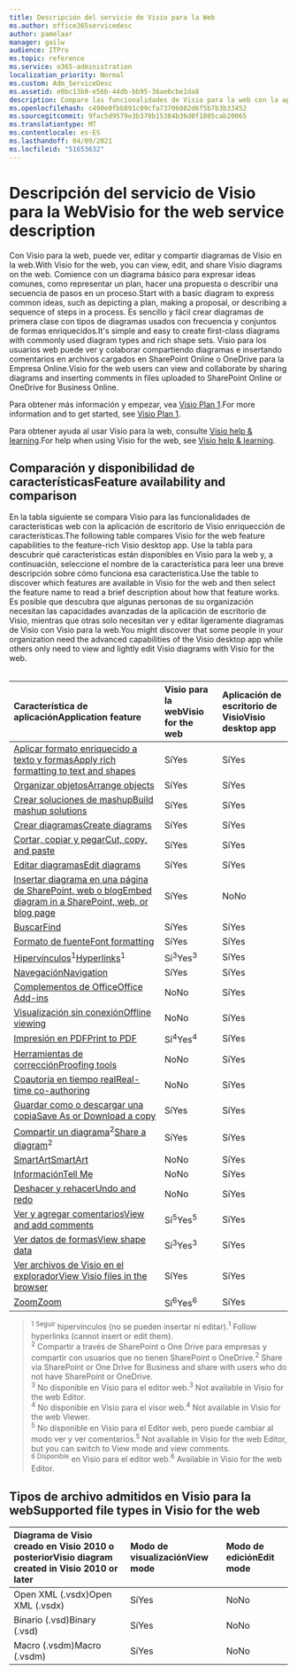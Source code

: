 ```yaml
---
title: Descripción del servicio de Visio para la Web
ms.author: office365servicedesc
author: pamelaar
manager: gailw
audience: ITPro
ms.topic: reference
ms.service: o365-administration
localization_priority: Normal
ms.custom: Adm_ServiceDesc
ms.assetid: e0bc13b9-e56b-44db-bb95-36ae6cbe1da8
description: Compare las funcionalidades de Visio para la web con la aplicación de escritorio de Visio.
ms.openlocfilehash: c490e0fbb891c09cfa73706002d6f5b7b3b33452
ms.sourcegitcommit: 9fac5d9579e3b370b15384b36d0f1805cab20065
ms.translationtype: MT
ms.contentlocale: es-ES
ms.lasthandoff: 04/09/2021
ms.locfileid: "51653632"
---
```

# <a name="visio-for-the-web-service-description"></a><span data-ttu-id="a2c22-103">Descripción del servicio de Visio para la Web</span><span class="sxs-lookup"><span data-stu-id="a2c22-103">Visio for the web service description</span></span>

<span data-ttu-id="a2c22-104">Con Visio para la web, puede ver, editar y compartir diagramas de Visio en la web.</span><span class="sxs-lookup"><span data-stu-id="a2c22-104">With Visio for the web, you can view, edit, and share Visio diagrams on the web.</span></span> <span data-ttu-id="a2c22-105">Comience con un diagrama básico para expresar ideas comunes, como representar un plan, hacer una propuesta o describir una secuencia de pasos en un proceso.</span><span class="sxs-lookup"><span data-stu-id="a2c22-105">Start with a basic diagram to express common ideas, such as depicting a plan, making a proposal, or describing a sequence of steps in a process.</span></span> <span data-ttu-id="a2c22-106">Es sencillo y fácil crear diagramas de primera clase con tipos de diagramas usados con frecuencia y conjuntos de formas enriquecidos.</span><span class="sxs-lookup"><span data-stu-id="a2c22-106">It's simple and easy to create first-class diagrams with commonly used diagram types and rich shape sets.</span></span> <span data-ttu-id="a2c22-107">Visio para los usuarios web puede ver y colaborar compartiendo diagramas e insertando comentarios en archivos cargados en SharePoint Online o OneDrive para la Empresa Online.</span><span class="sxs-lookup"><span data-stu-id="a2c22-107">Visio for the web users can view and collaborate by sharing diagrams and inserting comments in files uploaded to SharePoint Online or OneDrive for Business Online.</span></span>
  
<span data-ttu-id="a2c22-108">Para obtener más información y empezar, vea [Visio Plan 1](https://products.office.com/visio/visio-online).</span><span class="sxs-lookup"><span data-stu-id="a2c22-108">For more information and to get started, see [Visio Plan 1](https://products.office.com/visio/visio-online).</span></span>
  
<span data-ttu-id="a2c22-109">Para obtener ayuda al usar Visio para la web, consulte [Visio help & learning](https://support.office.com/visio).</span><span class="sxs-lookup"><span data-stu-id="a2c22-109">For help when using Visio for the web, see [Visio help & learning](https://support.office.com/visio).</span></span>
  
## <a name="feature-availability-and-comparison"></a><span data-ttu-id="a2c22-110">Comparación y disponibilidad de características</span><span class="sxs-lookup"><span data-stu-id="a2c22-110">Feature availability and comparison</span></span>

<span data-ttu-id="a2c22-111">En la tabla siguiente se compara Visio para las funcionalidades de características web con la aplicación de escritorio de Visio enriquección de características.</span><span class="sxs-lookup"><span data-stu-id="a2c22-111">The following table compares Visio for the web feature capabilities to the feature-rich Visio desktop app.</span></span> <span data-ttu-id="a2c22-112">Use la tabla para descubrir qué características están disponibles en Visio para la web y, a continuación, seleccione el nombre de la característica para leer una breve descripción sobre cómo funciona esa característica.</span><span class="sxs-lookup"><span data-stu-id="a2c22-112">Use the table to discover which features are available in Visio for the web and then select the feature name to read a brief description about how that feature works.</span></span> <span data-ttu-id="a2c22-113">Es posible que descubra que algunas personas de su organización necesitan las capacidades avanzadas de la aplicación de escritorio de Visio, mientras que otras solo necesitan ver y editar ligeramente diagramas de Visio con Visio para la web.</span><span class="sxs-lookup"><span data-stu-id="a2c22-113">You might discover that some people in your organization need the advanced capabilities of the Visio desktop app while others only need to view and lightly edit Visio diagrams with Visio for the web.</span></span><br><br> 
  
| <span data-ttu-id="a2c22-114">Característica de aplicación</span><span class="sxs-lookup"><span data-stu-id="a2c22-114">Application feature</span></span> | <span data-ttu-id="a2c22-115">Visio para la web</span><span class="sxs-lookup"><span data-stu-id="a2c22-115">Visio for the web</span></span> | <span data-ttu-id="a2c22-116">Aplicación de escritorio de Visio</span><span class="sxs-lookup"><span data-stu-id="a2c22-116">Visio desktop app</span></span> |
|:-----|:-----|:-----|
|[<span data-ttu-id="a2c22-117">Aplicar formato enriquecido a texto y formas</span><span class="sxs-lookup"><span data-stu-id="a2c22-117">Apply rich formatting to text and shapes</span></span>](visio-online.md#apply-rich-formatting-to-text-and-shapes) <br/> |<span data-ttu-id="a2c22-118">Sí</span><span class="sxs-lookup"><span data-stu-id="a2c22-118">Yes</span></span>  <br/> |<span data-ttu-id="a2c22-119">Sí</span><span class="sxs-lookup"><span data-stu-id="a2c22-119">Yes</span></span>  <br/> |
|[<span data-ttu-id="a2c22-120">Organizar objetos</span><span class="sxs-lookup"><span data-stu-id="a2c22-120">Arrange objects</span></span>](visio-online.md#arrange-objects) <br/> |<span data-ttu-id="a2c22-121">Sí</span><span class="sxs-lookup"><span data-stu-id="a2c22-121">Yes</span></span>  <br/> |<span data-ttu-id="a2c22-122">Sí</span><span class="sxs-lookup"><span data-stu-id="a2c22-122">Yes</span></span>  <br/> |
|[<span data-ttu-id="a2c22-123">Crear soluciones de mashup</span><span class="sxs-lookup"><span data-stu-id="a2c22-123">Build mashup solutions</span></span>](visio-online.md#build-mashup-solutions) <br/> |<span data-ttu-id="a2c22-124">Sí</span><span class="sxs-lookup"><span data-stu-id="a2c22-124">Yes</span></span>  <br/> |<span data-ttu-id="a2c22-125">Sí</span><span class="sxs-lookup"><span data-stu-id="a2c22-125">Yes</span></span>  <br/> |
|[<span data-ttu-id="a2c22-126">Crear diagramas</span><span class="sxs-lookup"><span data-stu-id="a2c22-126">Create diagrams</span></span>](visio-online.md#create-diagrams) <br/> |<span data-ttu-id="a2c22-127">Sí</span><span class="sxs-lookup"><span data-stu-id="a2c22-127">Yes</span></span>  <br/> |<span data-ttu-id="a2c22-128">Sí</span><span class="sxs-lookup"><span data-stu-id="a2c22-128">Yes</span></span>  <br/> |
|[<span data-ttu-id="a2c22-129">Cortar, copiar y pegar</span><span class="sxs-lookup"><span data-stu-id="a2c22-129">Cut, copy, and paste</span></span>](visio-online.md#cut-copy-and-paste) <br/> |<span data-ttu-id="a2c22-130">Sí</span><span class="sxs-lookup"><span data-stu-id="a2c22-130">Yes</span></span>  <br/> |<span data-ttu-id="a2c22-131">Sí</span><span class="sxs-lookup"><span data-stu-id="a2c22-131">Yes</span></span>  <br/> |
|[<span data-ttu-id="a2c22-132">Editar diagramas</span><span class="sxs-lookup"><span data-stu-id="a2c22-132">Edit diagrams</span></span>](visio-online.md#edit-diagrams) <br/> |<span data-ttu-id="a2c22-133">Sí</span><span class="sxs-lookup"><span data-stu-id="a2c22-133">Yes</span></span>  <br/> |<span data-ttu-id="a2c22-134">Sí</span><span class="sxs-lookup"><span data-stu-id="a2c22-134">Yes</span></span>  <br/> |
|[<span data-ttu-id="a2c22-135">Insertar diagrama en una página de SharePoint, web o blog</span><span class="sxs-lookup"><span data-stu-id="a2c22-135">Embed diagram in a SharePoint, web, or blog page</span></span>](visio-online.md#embed-diagram-in-a-sharepoint-web-or-blog-page) <br/> |<span data-ttu-id="a2c22-136">Sí</span><span class="sxs-lookup"><span data-stu-id="a2c22-136">Yes</span></span>  <br/> |<span data-ttu-id="a2c22-137">No</span><span class="sxs-lookup"><span data-stu-id="a2c22-137">No</span></span>  <br/> |
|[<span data-ttu-id="a2c22-138">Buscar</span><span class="sxs-lookup"><span data-stu-id="a2c22-138">Find</span></span>](visio-online.md#find) <br/> |<span data-ttu-id="a2c22-139">Sí</span><span class="sxs-lookup"><span data-stu-id="a2c22-139">Yes</span></span>  <br/> |<span data-ttu-id="a2c22-140">Sí</span><span class="sxs-lookup"><span data-stu-id="a2c22-140">Yes</span></span>  <br/> |
|[<span data-ttu-id="a2c22-141">Formato de fuente</span><span class="sxs-lookup"><span data-stu-id="a2c22-141">Font formatting</span></span>](visio-online.md#font-formatting) <br/> |<span data-ttu-id="a2c22-142">Sí</span><span class="sxs-lookup"><span data-stu-id="a2c22-142">Yes</span></span>  <br/> |<span data-ttu-id="a2c22-143">Sí</span><span class="sxs-lookup"><span data-stu-id="a2c22-143">Yes</span></span>  <br/> |
|<span data-ttu-id="a2c22-144">[Hipervínculos](visio-online.md#hyperlinks)<sup>1</sup></span><span class="sxs-lookup"><span data-stu-id="a2c22-144">[Hyperlinks](visio-online.md#hyperlinks)<sup>1</sup></span></span> <br/> |<span data-ttu-id="a2c22-145">Sí<sup>3</sup></span><span class="sxs-lookup"><span data-stu-id="a2c22-145">Yes<sup>3</sup></span></span> <br/> |<span data-ttu-id="a2c22-146">Sí</span><span class="sxs-lookup"><span data-stu-id="a2c22-146">Yes</span></span>  <br/> |
|[<span data-ttu-id="a2c22-147">Navegación</span><span class="sxs-lookup"><span data-stu-id="a2c22-147">Navigation</span></span>](visio-online.md#navigation) <br/> |<span data-ttu-id="a2c22-148">Sí</span><span class="sxs-lookup"><span data-stu-id="a2c22-148">Yes</span></span>  <br/> |<span data-ttu-id="a2c22-149">Sí</span><span class="sxs-lookup"><span data-stu-id="a2c22-149">Yes</span></span>  <br/> |
|[<span data-ttu-id="a2c22-150">Complementos de Office</span><span class="sxs-lookup"><span data-stu-id="a2c22-150">Office Add-ins</span></span>](visio-online.md#office-add-ins) <br/> |<span data-ttu-id="a2c22-151">No</span><span class="sxs-lookup"><span data-stu-id="a2c22-151">No</span></span>  <br/> |<span data-ttu-id="a2c22-152">Sí</span><span class="sxs-lookup"><span data-stu-id="a2c22-152">Yes</span></span>  <br/> |
|[<span data-ttu-id="a2c22-153">Visualización sin conexión</span><span class="sxs-lookup"><span data-stu-id="a2c22-153">Offline viewing</span></span>](visio-online.md#offline-viewing) <br/> |<span data-ttu-id="a2c22-154">No</span><span class="sxs-lookup"><span data-stu-id="a2c22-154">No</span></span>  <br/> |<span data-ttu-id="a2c22-155">Sí</span><span class="sxs-lookup"><span data-stu-id="a2c22-155">Yes</span></span>  <br/> |
|[<span data-ttu-id="a2c22-156">Impresión en PDF</span><span class="sxs-lookup"><span data-stu-id="a2c22-156">Print to PDF</span></span>](visio-online.md#print-to-pdf) <br/> |<span data-ttu-id="a2c22-157">Sí<sup>4</sup></span><span class="sxs-lookup"><span data-stu-id="a2c22-157">Yes<sup>4</sup></span></span> <br/> |<span data-ttu-id="a2c22-158">Sí</span><span class="sxs-lookup"><span data-stu-id="a2c22-158">Yes</span></span>  <br/> |
|[<span data-ttu-id="a2c22-159">Herramientas de corrección</span><span class="sxs-lookup"><span data-stu-id="a2c22-159">Proofing tools</span></span>](visio-online.md#proofing-tools) <br/> |<span data-ttu-id="a2c22-160">No</span><span class="sxs-lookup"><span data-stu-id="a2c22-160">No</span></span>  <br/> |<span data-ttu-id="a2c22-161">Sí</span><span class="sxs-lookup"><span data-stu-id="a2c22-161">Yes</span></span>  <br/> |
|[<span data-ttu-id="a2c22-162">Coautoría en tiempo real</span><span class="sxs-lookup"><span data-stu-id="a2c22-162">Real-time co-authoring</span></span>](visio-online.md#real-time-co-authoring) <br/> |<span data-ttu-id="a2c22-163">No</span><span class="sxs-lookup"><span data-stu-id="a2c22-163">No</span></span>  <br/> |<span data-ttu-id="a2c22-164">Sí</span><span class="sxs-lookup"><span data-stu-id="a2c22-164">Yes</span></span>  <br/> |
|[<span data-ttu-id="a2c22-165">Guardar como o descargar una copia</span><span class="sxs-lookup"><span data-stu-id="a2c22-165">Save As or Download a copy</span></span>](visio-online.md#save-as-or-download-a-copy) <br/> |<span data-ttu-id="a2c22-166">Sí</span><span class="sxs-lookup"><span data-stu-id="a2c22-166">Yes</span></span>  <br/> |<span data-ttu-id="a2c22-167">Sí</span><span class="sxs-lookup"><span data-stu-id="a2c22-167">Yes</span></span>  <br/> |
|<span data-ttu-id="a2c22-168">[Compartir un diagrama](visio-online.md#share-a-diagram)<sup>2</sup></span><span class="sxs-lookup"><span data-stu-id="a2c22-168">[Share a diagram](visio-online.md#share-a-diagram)<sup>2</sup></span></span> <br/> |<span data-ttu-id="a2c22-169">Sí</span><span class="sxs-lookup"><span data-stu-id="a2c22-169">Yes</span></span>  <br/> |<span data-ttu-id="a2c22-170">Sí</span><span class="sxs-lookup"><span data-stu-id="a2c22-170">Yes</span></span>  <br/> |
|[<span data-ttu-id="a2c22-171">SmartArt</span><span class="sxs-lookup"><span data-stu-id="a2c22-171">SmartArt</span></span>](visio-online.md#smartart) <br/> |<span data-ttu-id="a2c22-172">No</span><span class="sxs-lookup"><span data-stu-id="a2c22-172">No</span></span>  <br/> |<span data-ttu-id="a2c22-173">Sí</span><span class="sxs-lookup"><span data-stu-id="a2c22-173">Yes</span></span>  <br/> |
|[<span data-ttu-id="a2c22-174">Información</span><span class="sxs-lookup"><span data-stu-id="a2c22-174">Tell Me</span></span>](visio-online.md#tell-me) <br/> |<span data-ttu-id="a2c22-175">No</span><span class="sxs-lookup"><span data-stu-id="a2c22-175">No</span></span>  <br/> |<span data-ttu-id="a2c22-176">Sí</span><span class="sxs-lookup"><span data-stu-id="a2c22-176">Yes</span></span>  <br/> |
|[<span data-ttu-id="a2c22-177">Deshacer y rehacer</span><span class="sxs-lookup"><span data-stu-id="a2c22-177">Undo and redo</span></span>](visio-online.md#undo-and-redo) <br/> |<span data-ttu-id="a2c22-178">No</span><span class="sxs-lookup"><span data-stu-id="a2c22-178">No</span></span>  <br/> |<span data-ttu-id="a2c22-179">Sí</span><span class="sxs-lookup"><span data-stu-id="a2c22-179">Yes</span></span>  <br/> |
|[<span data-ttu-id="a2c22-180">Ver y agregar comentarios</span><span class="sxs-lookup"><span data-stu-id="a2c22-180">View and add comments</span></span>](visio-online.md#view-and-add-comments) <br/> |<span data-ttu-id="a2c22-181">Sí<sup>5</sup></span><span class="sxs-lookup"><span data-stu-id="a2c22-181">Yes<sup>5</sup></span></span> <br/> |<span data-ttu-id="a2c22-182">Sí</span><span class="sxs-lookup"><span data-stu-id="a2c22-182">Yes</span></span>  <br/> |
|[<span data-ttu-id="a2c22-183">Ver datos de formas</span><span class="sxs-lookup"><span data-stu-id="a2c22-183">View shape data</span></span>](visio-online.md#view-shape-data) <br/> |<span data-ttu-id="a2c22-184">Sí<sup>3</sup></span><span class="sxs-lookup"><span data-stu-id="a2c22-184">Yes<sup>3</sup></span></span> <br/> |<span data-ttu-id="a2c22-185">Sí</span><span class="sxs-lookup"><span data-stu-id="a2c22-185">Yes</span></span>  <br/> |
|[<span data-ttu-id="a2c22-186">Ver archivos de Visio en el explorador</span><span class="sxs-lookup"><span data-stu-id="a2c22-186">View Visio files in the browser</span></span>](visio-online.md#view-visio-files-in-the-browser) <br/> |<span data-ttu-id="a2c22-187">Sí</span><span class="sxs-lookup"><span data-stu-id="a2c22-187">Yes</span></span>  <br/> |<span data-ttu-id="a2c22-188">Sí</span><span class="sxs-lookup"><span data-stu-id="a2c22-188">Yes</span></span>  <br/> |
|[<span data-ttu-id="a2c22-189">Zoom</span><span class="sxs-lookup"><span data-stu-id="a2c22-189">Zoom</span></span>](visio-online.md#zoom) <br/> |<span data-ttu-id="a2c22-190">Sí<sup>6</sup></span><span class="sxs-lookup"><span data-stu-id="a2c22-190">Yes<sup>6</sup></span></span> <br/> |<span data-ttu-id="a2c22-191">Sí</span><span class="sxs-lookup"><span data-stu-id="a2c22-191">Yes</span></span>  <br/> |
   
> <span data-ttu-id="a2c22-192"><sup>1 Seguir</sup> hipervínculos (no se pueden insertar ni editar).</span><span class="sxs-lookup"><span data-stu-id="a2c22-192"><sup>1</sup> Follow hyperlinks (cannot insert or edit them).</span></span> 
<br/><span data-ttu-id="a2c22-193"><sup>2</sup> Compartir a través de SharePoint o One Drive para empresas y compartir con usuarios que no tienen SharePoint o OneDrive.</span><span class="sxs-lookup"><span data-stu-id="a2c22-193"><sup>2</sup> Share via SharePoint or One Drive for Business and share with users who do not have SharePoint or OneDrive.</span></span> 
<br/> <span data-ttu-id="a2c22-194"><sup>3</sup> No disponible en Visio para el editor web.</span><span class="sxs-lookup"><span data-stu-id="a2c22-194"><sup>3</sup> Not available in Visio for the web Editor.</span></span>
<br/><span data-ttu-id="a2c22-195"><sup>4</sup> No disponible en Visio para el visor web.</span><span class="sxs-lookup"><span data-stu-id="a2c22-195"><sup>4</sup> Not available in Visio for the web Viewer.</span></span> 
<br/><span data-ttu-id="a2c22-196"><sup>5</sup> No disponible en Visio para el Editor web, pero puede cambiar al modo ver y ver comentarios.</span><span class="sxs-lookup"><span data-stu-id="a2c22-196"><sup>5</sup> Not available in Visio for the web Editor, but you can switch to View mode and view comments.</span></span> 
<br/><span data-ttu-id="a2c22-197"><sup>6 Disponible</sup> en Visio para el editor web.</span><span class="sxs-lookup"><span data-stu-id="a2c22-197"><sup>6</sup> Available in Visio for the web Editor.</span></span> 
  
## <a name="supported-file-types-in-visio-for-the-web"></a><span data-ttu-id="a2c22-198">Tipos de archivo admitidos en Visio para la web</span><span class="sxs-lookup"><span data-stu-id="a2c22-198">Supported file types in Visio for the web</span></span>

| <span data-ttu-id="a2c22-199">Diagrama de Visio creado en Visio 2010 o posterior</span><span class="sxs-lookup"><span data-stu-id="a2c22-199">Visio diagram created in Visio 2010 or later</span></span> | <span data-ttu-id="a2c22-200">Modo de visualización</span><span class="sxs-lookup"><span data-stu-id="a2c22-200">View mode</span></span> | <span data-ttu-id="a2c22-201">Modo de edición</span><span class="sxs-lookup"><span data-stu-id="a2c22-201">Edit mode</span></span> |
|:-----|:-----|:-----|
|<span data-ttu-id="a2c22-202">Open XML (.vsdx)</span><span class="sxs-lookup"><span data-stu-id="a2c22-202">Open XML (.vsdx)</span></span>  <br/> |<span data-ttu-id="a2c22-203">Sí</span><span class="sxs-lookup"><span data-stu-id="a2c22-203">Yes</span></span>  <br/> |<span data-ttu-id="a2c22-204">No</span><span class="sxs-lookup"><span data-stu-id="a2c22-204">No</span></span>  <br/> |
|<span data-ttu-id="a2c22-205">Binario (.vsd)</span><span class="sxs-lookup"><span data-stu-id="a2c22-205">Binary (.vsd)</span></span>  <br/> |<span data-ttu-id="a2c22-206">Sí</span><span class="sxs-lookup"><span data-stu-id="a2c22-206">Yes</span></span>  <br/> |<span data-ttu-id="a2c22-207">No</span><span class="sxs-lookup"><span data-stu-id="a2c22-207">No</span></span>  <br/> |
|<span data-ttu-id="a2c22-208">Macro (.vsdm)</span><span class="sxs-lookup"><span data-stu-id="a2c22-208">Macro (.vsdm)</span></span>  <br/> |<span data-ttu-id="a2c22-209">Sí</span><span class="sxs-lookup"><span data-stu-id="a2c22-209">Yes</span></span>  <br/> |<span data-ttu-id="a2c22-210">No</span><span class="sxs-lookup"><span data-stu-id="a2c22-210">No</span></span>  <br/> |
   

